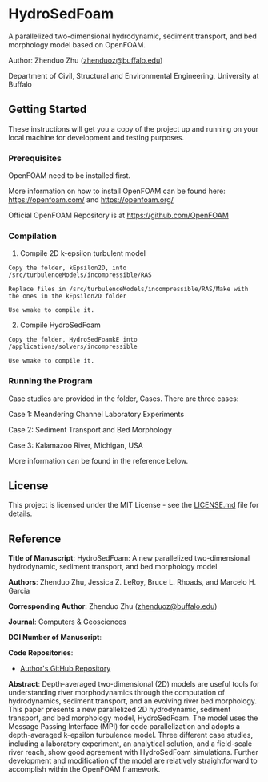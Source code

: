 # HydroSedFoam
A parallelized two-dimensional hydrodynamic, sediment transport, and bed morphology model based on OpenFOAM.

Author: Zhenduo Zhu (zhenduoz@buffalo.edu)

Department of Civil, Structural and Environmental Engineering, University at Buffalo




## Getting Started

These instructions will get you a copy of the project up and running on your local machine for development and testing purposes.

### Prerequisites

OpenFOAM need to be installed first. 

More information on how to install OpenFOAM can be found here: https://openfoam.com/ and https://openfoam.org/

Official OpenFOAM Repository is at https://github.com/OpenFOAM

### Compilation

1. Compile 2D k-epsilon turbulent model

```
Copy the folder, kEpsilon2D, into /src/turbulenceModels/incompressible/RAS

Replace files in /src/turbulenceModels/incompressible/RAS/Make with the ones in the kEpsilon2D folder

Use wmake to compile it.
```

2. Compile HydroSedFoam

```
Copy the folder, HydroSedFoamkE into /applications/solvers/incompressible

Use wmake to compile it.
```



### Running the Program


Case studies are provided in the folder, Cases. There are three cases:

Case 1: Meandering Channel Laboratory Experiments

Case 2: Sediment Transport and Bed Morphology

Case 3: Kalamazoo River, Michigan, USA

More information can be found in the reference below.



## License

This project is licensed under the MIT License - see the [LICENSE.md](LICENSE.md) file for details.


## Reference

**Title of Manuscript**:
HydroSedFoam: A new parallelized two-dimensional hydrodynamic, sediment transport, and bed morphology model

**Authors**: Zhenduo Zhu, Jessica Z. LeRoy, Bruce L. Rhoads, and Marcelo H. Garcia

**Corresponding Author**: Zhenduo Zhu (zhenduoz@buffalo.edu)

**Journal**: Computers & Geosciences

**DOI Number of Manuscript**: 

**Code Repositories**:
 * [Author's GitHub Repository](https://github.com/ZhenduoZhu/HydroSedFoam)

**Abstract**: Depth-averaged two-dimensional (2D) models are useful tools for understanding river morphodynamics through the computation of hydrodynamics, sediment transport, and an evolving river bed morphology. This paper presents a new parallelized 2D hydrodynamic, sediment transport, and bed morphology model, HydroSedFoam. The model uses the Message Passing Interface (MPI) for code parallelization and adopts a depth-averaged k-epsilon turbulence model. Three different case studies, including a laboratory experiment, an analytical solution, and a field-scale river reach, show good agreement with HydroSedFoam simulations. Further development and modification of the model are relatively straightforward to accomplish within the OpenFOAM framework.
